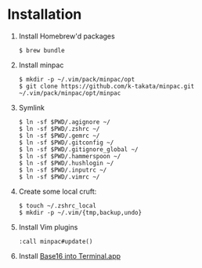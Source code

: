 # Installation

1. Install Homebrew'd packages
    ```shell
    $ brew bundle
    ```
2. Install minpac
    ```shell
    $ mkdir -p ~/.vim/pack/minpac/opt
    $ git clone https://github.com/k-takata/minpac.git ~/.vim/pack/minpac/opt/minpac
    ```
3. Symlink
    ```shell
    $ ln -sf $PWD/.agignore ~/
    $ ln -sf $PWD/.zshrc ~/
    $ ln -sf $PWD/.gemrc ~/
    $ ln -sf $PWD/.gitconfig ~/
    $ ln -sf $PWD/.gitignore_global ~/
    $ ln -sf $PWD/.hammerspoon ~/
    $ ln -sf $PWD/.hushlogin ~/
    $ ln -sf $PWD/.inputrc ~/
    $ ln -sf $PWD/.vimrc ~/
    ```
4. Create some local cruft:
    ```shell
    $ touch ~/.zshrc_local
    $ mkdir -p ~/.vim/{tmp,backup,undo}
    ```
5. Install Vim plugins
    ```vim
    :call minpac#update()
    ```
6. Install [Base16 into Terminal.app][1]

[1]: https://github.com/vbwx/base16-terminal-app
